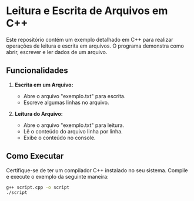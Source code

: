 # Leitura e Escrita de Arquivos em C++

Este repositório contém um exemplo detalhado em C++ para realizar operações de leitura e escrita em arquivos. O programa demonstra como abrir, escrever e ler dados de um arquivo.

## Funcionalidades

1. **Escrita em um Arquivo:**
   - Abre o arquivo "exemplo.txt" para escrita.
   - Escreve algumas linhas no arquivo.

2. **Leitura do Arquivo:**
   - Abre o arquivo "exemplo.txt" para leitura.
   - Lê o conteúdo do arquivo linha por linha.
   - Exibe o conteúdo no console.

## Como Executar

Certifique-se de ter um compilador C++ instalado no seu sistema. Compile e execute o exemplo da seguinte maneira:

```bash
g++ script.cpp -o script
./script


